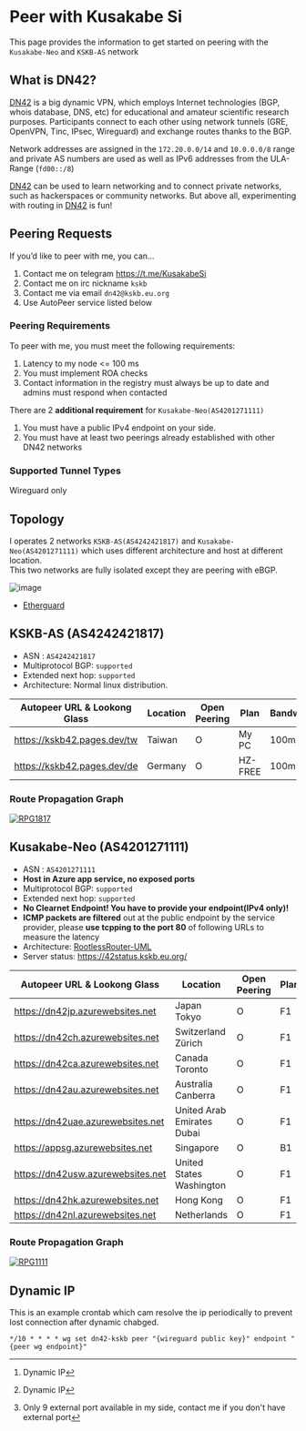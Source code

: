 # Peer with Kusakabe Si
This page provides the information to get started on peering with the `Kusakabe-Neo` and `KSKB-AS` network

## What is DN42?

[DN42](https://lantian.pub/en/article/modify-website/dn42-experimental-network-2020.lantian/) is a big dynamic VPN, which employs Internet technologies (BGP, whois database, DNS, etc) for educational and amateur scientific research purposes. Participants connect to each other using network tunnels (GRE, OpenVPN, Tinc, IPsec, Wireguard) and exchange routes thanks to the BGP. 

Network addresses are assigned in the `172.20.0.0/14` and `10.0.0.0/8` range and private AS numbers are used as well as IPv6 addresses from the ULA-Range (`fd00::/8`) 

[DN42](https://lantian.pub/en/article/modify-website/dn42-experimental-network-2020.lantian/) can be used to learn networking and to connect private networks, such as hackerspaces or community networks. But above all, experimenting with routing in [DN42](https://lantian.pub/en/article/modify-website/dn42-experimental-network-2020.lantian/) is fun!

## Peering Requests

If you’d like to peer with me, you can...
1. Contact me on telegram https://t.me/KusakabeSi
2. Contact me on irc nickname `kskb`
3. Contact me via email `dn42@kskb.eu.org`
4. Use AutoPeer service listed below

### Peering Requirements
To peer with me, you must meet the following requirements:

1. Latency to my node <= 100 ms
1. You must implement ROA checks
2. Contact information in the registry must always be up to date and admins must respond when contacted

There are 2 **additional requirement** for `Kusakabe-Neo(AS4201271111)`

1. You must have a public IPv4 endpoint on your side.
2. You must have at least two peerings already established with other DN42 networks

### Supported Tunnel Types

Wireguard only

## Topology

I operates 2 networks `KSKB-AS(AS4242421817)` and `Kusakabe-Neo(AS4201271111)` which uses different architecture and host at different location.  
This two networks are fully isolated except they are peering with eBGP.

![image](https://user-images.githubusercontent.com/73118488/141317915-985c2c12-4cad-4956-a622-67123023de5d.png)

* [Etherguard](https://github.com/KusakabeSi/EtherGuard-VPN)

## KSKB-AS (AS4242421817)

* ASN : `AS4242421817`
* Multiprotocol BGP: `supported`
* Extended next hop: `supported`
* Architecture: Normal linux distribution.

Autopeer URL & Lookong Glass     | Location                     | Open Peering | Plan    |Bandwidth|IPv4 |IPv6 |
---------------------------------|------------------------------|--------------|---------|---------|-----|-----|
https://kskb42.pages.dev/tw        | Taiwan                       | O            | My PC   | 100mbps | O[^DynamicIP]  | O[^DynamicIP]  |
https://kskb42.pages.dev/de        | Germany                      | O            | HZ-FREE | 100mbps | Δ[^Nport]  | Δ   |


### Route Propagation Graph
[![RPG1817](https://bgp-api.strexp.net/as_graph/AS4242421817)](https://bgp42.strexp.net/asInfo/4242421817)

## Kusakabe-Neo (AS4201271111)
* ASN : `AS4201271111`
* **Host in Azure app service, no exposed ports**
* Multiprotocol BGP: `supported`
* Extended next hop: `supported`
* **No Clearnet Endpoint! You have to provide your endpoint(IPv4 only)!**
* **ICMP packets are filtered** out at the public endpoint by the service provider, please **use tcpping to the port 80** of following URLs to measure the latency
* Architecture: [RootlessRouter-UML](https://github.com/KusakabeSi/RootlessRouter-UML/)
* Server status: https://42status.kskb.eu.org/

Autopeer URL & Lookong Glass     | Location                     | Open Peering | Plan   |Bandwidth |v4   |v6   |
---------------------------------|------------------------------|--------------|--------|--------- |-----|-----|
https://dn42jp.azurewebsites.net |Japan Tokyo                   | O            | F1     | 2mbps    | Δ   | X   |
https://dn42ch.azurewebsites.net |Switzerland Zürich            | O            | F1     | 2mbps    | Δ   | X   |
https://dn42ca.azurewebsites.net |Canada Toronto                | O            | F1     | 2mbps    | Δ   | X   |
https://dn42au.azurewebsites.net |Australia Canberra            | O            | F1     | 2mbps    | Δ   | X   |
https://dn42uae.azurewebsites.net|United Arab Emirates Dubai    | O            | F1     | 2mbps    | Δ   | X   |
https://appsg.azurewebsites.net  |Singapore                     | O            | B1     | 100mbps  | Δ   | X   |
https://dn42usw.azurewebsites.net|United States Washington      | O            | F1     | 2mbps    | Δ   | X   |          
https://dn42hk.azurewebsites.net |Hong Kong                     | O            | F1     | 2mbps    | Δ   | X   |          
https://dn42nl.azurewebsites.net |Netherlands                   | O            | F1     | 2mbps    | Δ   | X   |               


### Route Propagation Graph
[![RPG1111](https://bgp-api.strexp.net/as_graph/AS4201271111)](https://bgp42.strexp.net/asInfo/4201271111)

## Dynamic IP

This is an example crontab which cam resolve the ip periodically to prevent lost connection after dynamic chabged.
```
*/10 * * * * wg set dn42-kskb peer "{wireguard public key}" endpoint "{peer wg endpoint}"
```

[^DynamicIP]: Dynamic IP
[^Nport]: Only 9 external port available in my side, contact me if you don't have external port
